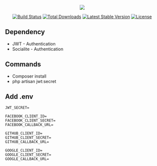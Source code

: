 <p align="center"><img src="https://laravel.com/assets/img/components/logo-laravel.svg"></p>

<p align="center">
<a href="https://travis-ci.org/laravel/framework"><img src="https://travis-ci.org/laravel/framework.svg" alt="Build Status"></a>
<a href="https://packagist.org/packages/laravel/framework"><img src="https://poser.pugx.org/laravel/framework/d/total.svg" alt="Total Downloads"></a>
<a href="https://packagist.org/packages/laravel/framework"><img src="https://poser.pugx.org/laravel/framework/v/stable.svg" alt="Latest Stable Version"></a>
<a href="https://packagist.org/packages/laravel/framework"><img src="https://poser.pugx.org/laravel/framework/license.svg" alt="License"></a>
</p>

## Dependency

- JWT - Authentication
- Socialite - Authentication

## Commands

- Composer install 
- php artisan jwt:secret

## Add .env

    JWT_SECRET=

    FACEBOOK_CLIENT_ID=
    FACEBOOK_CLIENT_SECRET=
    FACEBOOK_CALLBACK_URL=

    GITHUB_CLIENT_ID=
    GITHUB_CLIENT_SECRET=
    GITHUB_CALLBACK_URL=

    GOOGLE_CLIENT_ID=
    GOOGLE_CLIENT_SECRET=
    GOOGLE_CALLBACK_URL=
